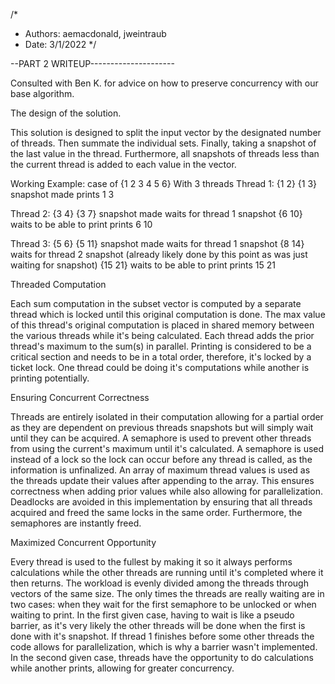 /*
 *    Authors: aemacdonald, jweintraub
 *    Date: 3/1/2022
 */
 
--PART 2 WRITEUP---------------------
 
Consulted with Ben K. for advice on how to preserve concurrency with our base algorithm. 

The design of the solution.
 
 This solution is designed to split the input
 vector by the designated number of threads.
 Then summate the individual sets. Finally,
 taking a snapshot of the last value in the
 thread. Furthermore, all snapshots of threads
 less than the current thread is added to each
 value in the vector.
 
Working Example:
 case of {1 2 3 4 5 6} With 3 threads
 Thread 1:
  {1 2} 
  {1 3} 
  snapshot made
  prints 1 3

 Thread 2:
  {3 4}
  {3 7}
  snapshot made
  waits for thread 1 snapshot
  {6 10}
  waits to be able to print
  prints 6 10

 Thread 3:
  {5 6}
  {5 11}
  snapshot made
  waits for thread 1 snapshot
  {8 14}
  waits for thread 2 snapshot (already likely done by this point as was just waiting for snapshot)
  {15 21}
  waits to be able to print
  prints 15 21

Threaded Computation
 
 Each sum computation in the subset vector is computed by a separate
 thread which is locked until this original computation is done. 
 The max value of this thread's original computation is placed in shared memory between the various threads
 while it's being calculated. Each thread adds the prior thread's maximum to the sum(s) in parallel.
 Printing is considered to be a critical section and needs to be in a total order, therefore, it's locked by a ticket lock.
 One thread could be doing it's computations while another is printing potentially. 

Ensuring Concurrent Correctness

 Threads are entirely isolated in their computation allowing for a partial order as
 they are dependent on previous threads snapshots but will simply wait until they can
 be acquired.
 A semaphore is used to prevent other threads from using the current's maximum until it's calculated.
 A semaphore is used instead of a lock so the lock can occur before any thread is called, as the information is unfinalized.
 An array of maximum thread values is used as the threads update their values after appending to the array. This ensures correctness when adding prior values while also allowing for parallelization. 
 Deadlocks are avoided in this implementation by ensuring that all threads acquired and freed the same locks in the same order. Furthermore, the semaphores are instantly freed.
 
Maximized Concurrent Opportunity

 Every thread is used to the fullest by making it so it always performs calculations 
 while the other threads are running until it's completed where it then returns.
 The workload is evenly divided among the threads through vectors of the same size. 
 The only times the threads are really waiting are in two cases:
 when they wait for the first semaphore to be unlocked or when waiting to print.
 In the first given case, having to wait is like a pseudo barrier, as it's very likely 
 the other threads will be done when the first is done with it's snapshot. 
 If thread 1 finishes before some other threads the code allows for parallelization, which is why a barrier wasn't implemented.
 In the second given case, threads have the opportunity to do calculations while another prints, allowing for greater concurrency.